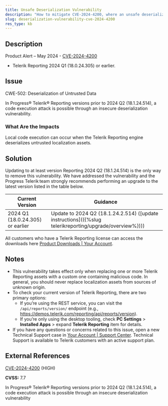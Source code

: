 ```yaml
---
title: Unsafe Deserialization Vulnerability
description: "How to mitigate CVE-2024-4200, where an unsafe deserialization may occur in an unpatched version of Telerik Reporting."
slug: deserialization-vulnerability-cve-2024-4200
res_type: kb
---
```


## Description

Product Alert – May 2024 - [CVE-2024-4200](https://www.cve.org/CVERecord?id=CVE-2024-4200)

- Telerik Reporting 2024 Q1 (18.0.24.305) or earlier.

## Issue

CWE-502: Deserialization of Untrusted Data

In Progress® Telerik® Reporting versions prior to 2024 Q2 (18.1.24.514), a code execution attack is possible through an insecure deserialization vulnerability.

### What Are the Impacts

Local code execution can occur when the Telerik Reporting engine deserializes untrusted localization assets.

## Solution

Updating to at least version Reporting 2024 Q2 (18.1.24.514) is the only way to remove this vulnerability. We have addressed the vulnerability and the Progress Telerik team strongly recommends performing an upgrade to the latest version listed in the table below.

| Current Version | Guidance |
|-----------------|----------|
| 2024 Q1 (18.0.24.305) or earlier | Update to 2024 Q2 (18.1.24.2.514) ([update instructions](({%slug telerikreporting/upgrade/overview%}))) |

All customers who have a Telerik Reporting license can access the downloads here [Product Downloads | Your Account](https://www.telerik.com/account/downloads/product-download?product=REPORTING).

## Notes

- This vulnerability takes effect only when replacing one or more Telerik Reporting assets with a custom one containing malicious code. In general, you should never replace localization assets from sources of unknown origin.
- To check your current version of Telerik Reporting, there are two primary options:
	+ If you’re using the REST service, you can visit the `/api/reports/version/` endpoint (e.g., https://demos.telerik.com/reporting/api/reports/version).
	+ If you’re only using the desktop tooling, check **PC Settings** > **Installed Apps** > expand **Telerik Reporting** item for details.
- If you have any questions or concerns related to this issue, open a new Technical Support case in [Your Account | Support Center](https://www.telerik.com/account/support-center/contact-us/). Technical Support is available to Telerik customers with an active support plan.

## External References

[CVE-2024-4200](https://www.cve.org/CVERecord?id=CVE-2024-4200) (HIGH)

**CVSS:** 7.7

In Progress® Telerik® Reporting versions prior to 2024 Q2 (18.1.24.514), a code execution attack is possible through an insecure deserialization vulnerability
